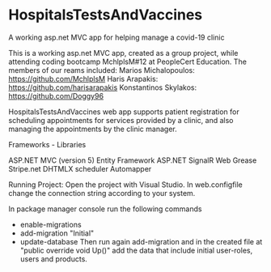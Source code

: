 # HospitalsTestsAndVaccines
A working asp.net MVC app for helping manage a covid-19 clinic

This is a working asp.net MVC app, created as a group project, while attending coding bootcamp MchlplsM#12 at PeopleCert Education.
The members of our reams included:
Marios Michalopoulos: https://github.com/MchlplsM
Haris Arapakis: https://github.com/harisarapakis
Konstantinos Skylakos: https://github.com/Doggy96

HospitalsTestsAndVaccines web app supports patient registration for scheduling appointments for services provided by a clinic, and also managing the appointments by the clinic manager.

Frameworks - Libraries

ASP.NET MVC (version 5)
Entity Framework
ASP.NET SignalR
Web Grease
Stripe.net 
DHTMLX scheduler 
Automapper

Running Project:
Open the project with Visual Studio.
In web.configfile change the connection string according to your system.

In package manager console run the following commands
- enable-migrations
- add-migration "Initial"
- update-database
Τhen run again add-migration and in the created file at "public override void Up()" add the data that include initial user-roles, users and products.
